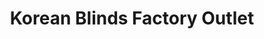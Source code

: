 ---
title: "Korean Blinds Factory Outlet"
url: /san-pablo/korean-blinds-factory-outlet/
shop: window blind
---